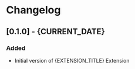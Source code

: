 # Changelog

## [0.1.0] - {CURRENT_DATE}

### Added

- Initial version of {EXTENSION_TITLE} Extension
